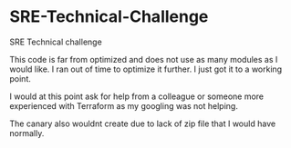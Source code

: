 # SRE-Technical-Challenge
SRE Technical challenge

This code is far from optimized and does not use as many modules as I would like. I ran out of time to optimize it further. I just got it to a working point. 

I would at this point ask for help from a colleague or someone more experienced with Terraform as my googling was not helping.

The canary also wouldnt create due to lack of zip file that I would have normally.
